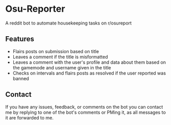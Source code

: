 # Osu-Reporter
A reddit bot to automate housekeeping tasks on r/osureport

## Features
* Flairs posts on submission based on title
* Leaves a comment if the title is misformatted
* Leaves a comment with the user's profile and data about them based on the gamemode and username given in the title
* Checks on intervals and flairs posts as resolved if the user reported was banned

## Contact
If you have any issues, feedback, or comments on the bot you can contact me by replying to one of the bot's comments or PMing it, as all messages to it are forwarded to me. 

